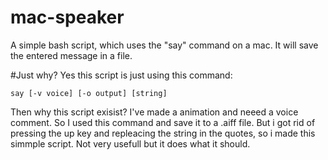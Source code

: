# mac-speaker
A simple bash script, which uses the "say" command on a mac. It will save the entered message in a file.

#Just why?
Yes this script is just using this command:
```
say [-v voice] [-o output] [string]
```

Then why this script exisist?
I've made a animation and neeed a voice comment. So I used this command and save it to a .aiff file. But i got rid of pressing the up key and repleacing the string in the quotes, so i made this simmple script. Not very usefull but it does what it should.
